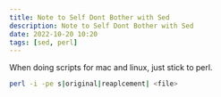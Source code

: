 ```yaml
---
title: Note to Self Dont Bother with Sed
description: Note to Self Dont Bother with Sed
date: 2022-10-20 10:20
tags: [sed, perl]
---
```


When doing scripts for mac and linux, just stick to perl.

```bash
perl -i -pe s|original|reaplcement| <file>
```
